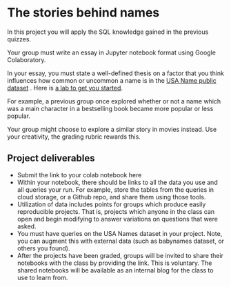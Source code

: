 # The stories behind names
In this project you will apply the SQL knowledge gained in the previous quizzes.

Your group must write an essay in Jupyter notebook format using Google Colaboratory.

In your essay, you must state a well-defined thesis on a factor that you think influences how common or uncommon a name is in the [USA Name public dataset](https://console.cloud.google.com/marketplace/details/social-security-administration/us-names) . Here is [a lab to get you started](https://www.qwiklabs.com/focuses/3616?parent=catalog). 

For example, a previous group once explored whether or not a name which was a main character in a bestselling book became more popular or less popular.

Your group might choose to explore a similar story in movies instead. Use your creativity, the grading rubric rewards this.

## Project deliverables

* Submit the link to your colab notebook here
* Within your notebook, there should be links to all the data you use and all queries your run. For example, store the tables from the queries in cloud storage, or a Github repo, and share them using those tools.
* Utilization of data includes points for groups which produce easily reproducible projects. That is, projects which anyone in the class can open and begin modifying to answer variations on questions that were asked.
* You must have queries on the USA Names dataset in your project. Note, you can augment this with external data (such as babynames dataset, or others you found). 
* After the projects have been graded, groups will be invited to share their notebooks with the class by providing the link. This is voluntary. The shared notebooks will be available as an internal blog for the class to use to learn from.
